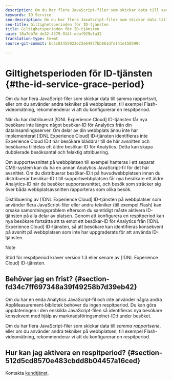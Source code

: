 ```yaml
---
description: Om du har flera JavaScript-filer som skickar data till samma rapportsvit, eller om du använder andra tekniker på webbplatsen, till exempel Flash-videomätning, rekommenderar vi att du konfigurerar en respitperiod.
keywords: ID Service
seo-description: Om du har flera JavaScript-filer som skickar data till samma rapportsvit, eller om du använder andra tekniker på webbplatsen, till exempel Flash-videomätning, rekommenderar vi att du konfigurerar en respitperiod.
seo-title: Giltighetsperioden för ID-tjänsten
title: Giltighetsperioden för ID-tjänsten
uuid: 10a7db7d-de32-4379-914f-edaf929efa32
translation-type: tm+mt
source-git-commit: bc5c81455023e22e64877bb861dfe141e158599c

---
```



# Giltighetsperioden för ID-tjänsten {#the-id-service-grace-period}

Om du har flera JavaScript-filer som skickar data till samma rapportsvit, eller om du använder andra tekniker på webbplatsen, till exempel Flash-videomätning, rekommenderar vi att du konfigurerar en respitperiod.

När du har distribuerat [!DNL Experience Cloud] ID-tjänsten får nya besökare inte längre något besökar-ID för Analytics från din datainsamlingsserver. Om delar av din webbplats ännu inte har implementerat [!DNL Experience Cloud] ID-tjänsten identifieras inte Experience Cloud ID:t när besökare bläddrar till de här avsnitten och besökarna tilldelas ett äldre besökar-ID för Analytics. Detta kan skapa dubblerade besöksantal och felaktig attribuering.

Om supportavsnittet på webbplatsen till exempel hanteras i ett separat CMS-system kan du ha en annan Analytics JavaScript-fil för det här avsnittet. Om du distribuerar besökar-ID:t på huvudwebbplatsen innan du distribuerar besökar-ID:t till supportwebbplatsen får nya besökare ett äldre Analytics-ID när de besöker supportavsnittet, och besök som sträcker sig över båda webbplatsavsnitten rapporteras som olika besök.

Distribuering av [!DNL Experience Cloud] ID-tjänsten på webbplatser som använder flera JavaScript-filer eller andra tekniker (till exempel Flash) kan orsaka samordningsproblem eftersom du samtidigt måste aktivera ID-tjänsten på alla delar av platsen. Genom att konfigurera en respitperiod kan nya besökare fortsätta att ta emot ett besökar-ID för Analytics från [!DNL Experience Cloud] ID-tjänsten, så att besökare kan identifieras konsekvent på avsnitt på webbplatsen som inte har uppgraderats för att använda ID-tjänsten.

>[!NOTE]
>
>Stöd för respitperiod kräver version 1.3 eller senare av [!DNL Experience Cloud] ID-tjänsten.

## Behöver jag en frist? {#section-fd34c7ff697348a39f49258b7d39eb42}

Om du har en enda Analytics JavaScript-fil och inte använder några andra AppMeasurement-bibliotek behöver du ingen respitperiod. Du kan göra uppdateringen i den enskilda JavaScript-filen så identifieras nya besökare konsekvent med hjälp av marknadsföringsmolnet-ID:t under besöket.

Om du har flera JavaScript-filer som skickar data till *samma rapportserie*, eller om du använder andra tekniker på webbplatsen, till exempel Flash-videomätning, rekommenderar vi att du konfigurerar en respitperiod.

## Hur kan jag aktivera en respitperiod? {#section-512d5cd8570e483cbdd8b04457a16ced}

Kontakta [kundtjänst](https://helpx.adobe.com/marketing-cloud/contact-support.html).
